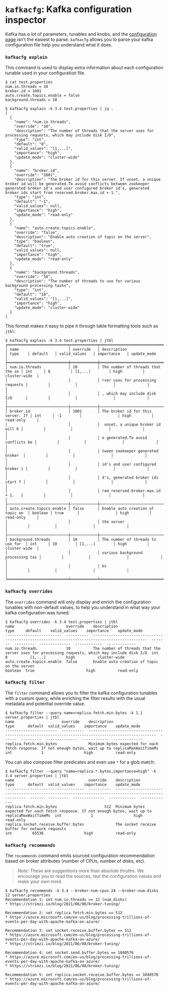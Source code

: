 # `kafkacfg`: Kafka configuration inspector

Kafka has _a lot_ of parameters, tunables and knobs, and the [configuration page](https://kafka.apache.org/34/documentation.html#configuration) isn't the easiest to parse. `kafkacfg` allows you to parse your kafka configuration file help you understand what it does.

### `kafkacfg explain`

This command is used to display extra information about each configuration tunable used in your configuration file.

```console
$ cat test.properties
num.io.threads = 10
broker.id = 1001
auto.create.topics.enable = false
background.threads = 10
```

```console
$ kafkacfg explain -k 3.4 test.properties | jq .
[
  {
    "name": "num.io.threads",
    "override": "10",
    "description": "The number of threads that the server uses for processing requests, which may include disk I/O",
    "type": "int",
    "default": "8",
    "valid_values": "[1,...]",
    "importance": "high",
    "update_mode": "cluster-wide"
  },
  {
    "name": "broker.id",
    "override": "1001",
    "description": "The broker id for this server. If unset, a unique broker id will be generated.To avoid conflicts between zookeeper generated broker id's and user configured broker id's, generated broker ids start from reserved.broker.max.id + 1.",
    "type": "int",
    "default": "-1",
    "valid_values": null,
    "importance": "high",
    "update_mode": "read-only"
  },
  {
    "name": "auto.create.topics.enable",
    "override": "false",
    "description": "Enable auto creation of topic on the server",
    "type": "boolean",
    "default": "true",
    "valid_values": null,
    "importance": "high",
    "update_mode": "read-only"
  },
  {
    "name": "background.threads",
    "override": "10",
    "description": "The number of threads to use for various background processing tasks",
    "type": "int",
    "default": "10",
    "valid_values": "[1,...]",
    "importance": "high",
    "update_mode": "cluster-wide"
  }
]
```

This format makes it easy to pipe it through table formatting tools such as `jtbl`:

```console
$ kafkacfg explain -k 3.4 test.properties | jtbl
╒═══════════════════════════╤════════════╤═══════════════════════════════════╤═════════╤═══════════╤════════════════╤══════════════╤═══════════════╕
│ name                      │ override   │ description                       │ type    │ default   │ valid_values   │ importance   │ update_mode   │
╞═══════════════════════════╪════════════╪═══════════════════════════════════╪═════════╪═══════════╪════════════════╪══════════════╪═══════════════╡
│ num.io.threads            │ 10         │ The number of threads that the se │ int     │ 8         │ [1,...]        │ high         │ cluster-wide  │
│                           │            │ rver uses for processing requests │         │           │                │              │               │
│                           │            │ , which may include disk I/O      │         │           │                │              │               │
├───────────────────────────┼────────────┼───────────────────────────────────┼─────────┼───────────┼────────────────┼──────────────┼───────────────┤
│ broker.id                 │ 1001       │ The broker id for this server. If │ int     │ -1        │                │ high         │ read-only     │
│                           │            │  unset, a unique broker id will b │         │           │                │              │               │
│                           │            │ e generated.To avoid conflicts be │         │           │                │              │               │
│                           │            │ tween zookeeper generated broker  │         │           │                │              │               │
│                           │            │ id's and user configured broker i │         │           │                │              │               │
│                           │            │ d's, generated broker ids start f │         │           │                │              │               │
│                           │            │ rom reserved.broker.max.id + 1.   │         │           │                │              │               │
├───────────────────────────┼────────────┼───────────────────────────────────┼─────────┼───────────┼────────────────┼──────────────┼───────────────┤
│ auto.create.topics.enable │ false      │ Enable auto creation of topic on  │ boolean │ true      │                │ high         │ read-only     │
│                           │            │ the server                        │         │           │                │              │               │
├───────────────────────────┼────────────┼───────────────────────────────────┼─────────┼───────────┼────────────────┼──────────────┼───────────────┤
│ background.threads        │ 10         │ The number of threads to use for  │ int     │ 10        │ [1,...]        │ high         │ cluster-wide  │
│                           │            │ various background processing tas │         │           │                │              │               │
│                           │            │ ks                                │         │           │                │              │               │
╘═══════════════════════════╧════════════╧═══════════════════════════════════╧═════════╧═══════════╧════════════════╧══════════════╧═══════════════╛
```

### `kafkacfg overrides`

The `overrides` command will only display and enrich the configuration tunables with non-default values, to help you understand in what way your kafka configuration was tuned:

```console
$ kafkacfg overrides -k 3.4 test.properties | jtbl
name                       override    description                                                                                     type     default    valid_values    importance    update_mode
-------------------------  ----------  ----------------------------------------------------------------------------------------------  -------  ---------  --------------  ------------  -------------
num.io.threads             10          The number of threads that the server uses for processing requests, which may include disk I/O  int      8          [1,...]         high          cluster-wide
auto.create.topics.enable  false       Enable auto creation of topic on the server                                                     boolean  true                       high          read-only
```

### `kafkacfg filter`

The `filter` command allows you to filter the kafka configuration tunables with a custom query, while enriching the filter results with the usual metadata and potential override value.

```console
$ kafkacfg filter --query name=replica.fetch.min.bytes -k 1.1 server.properties | jtbl
name                     override    description                                                                                           type      default  valid_values    importance    update_mode
-----------------------  ----------  ----------------------------------------------------------------------------------------------------  ------  ---------  --------------  ------------  -------------
replica.fetch.min.bytes              Minimum bytes expected for each fetch response. If not enough bytes, wait up to replicaMaxWaitTimeMs  int             1                  high          read-only
```

You can also compose filter predicates and even use `*` for a glob match:

```console
$ kafkacfg filter --query "name=replica.*.bytes;importance=high" -k 3.4 server.properties | jtbl
name                                 override    description                                                                                           type      default  valid_values    importance    update_mode
-----------------------------------  ----------  ----------------------------------------------------------------------------------------------------  ------  ---------  --------------  ------------  -------------
replica.fetch.min.bytes                     512  Minimum bytes expected for each fetch response. If not enough bytes, wait up to replicaMaxWaitTimeMs  int             1                  high          read-only
replica.socket.receive.buffer.bytes              The socket receive buffer for network requests                                                        int         65536                  high          read-only
```


### `kafkacfg recommends`

The `recommends` command emits sourced configuration recommendation based on broker attributes (number of CPUs, number of disks, etc).

> *Note*: These are suggestions more than absolute thruths. We encourage you to read the sources, test the configuration values and make your own mind.

```console
$ kafkacfg recommends -k 3.4 --broker-num-cpus 24 --broker-num-disks 12 server.properties
Recommendation 1: set num.io.threads == 12 (num_disks)
* https://strimzi.io/blog/2021/06/08/broker-tuning/

Recommendation 2: set replica.fetch.min.bytes == 512
* https://azure.microsoft.com/en-us/blog/processing-trillions-of-events-per-day-with-apache-kafka-on-azure/

Recommendation 3: set socket.receive.buffer.bytes == 512
* https://azure.microsoft.com/en-us/blog/processing-trillions-of-events-per-day-with-apache-kafka-on-azure/
* https://strimzi.io/blog/2021/06/08/broker-tuning/

Recommendation 4: set socket.send.buffer.bytes == 1048576
* https://azure.microsoft.com/en-us/blog/processing-trillions-of-events-per-day-with-apache-kafka-on-azure/
* https://strimzi.io/blog/2021/06/08/broker-tuning/

Recommendation 5: set replica.socket.receive.buffer.bytes == 1048576
* https://azure.microsoft.com/en-us/blog/processing-trillions-of-events-per-day-with-apache-kafka-on-azure/
```
